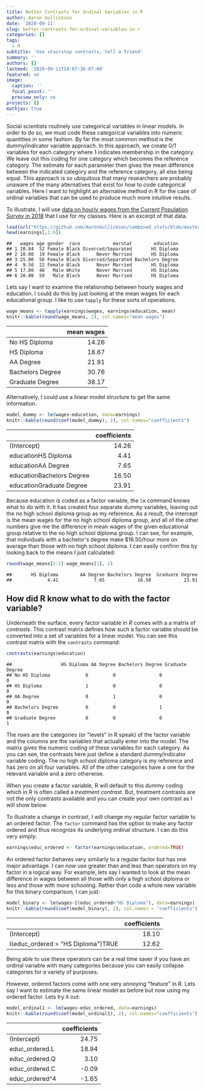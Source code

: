 ```yaml
---
title: Better Contrasts for Ordinal Variables in R
author: Aaron Gullickson
date: '2020-09-11'
slug: better-contrasts-for-ordinal-variables-in-r
categories: []
tags:
  - R
subtitle: 'Use stairstep contrasts, tell a friend'
summary: ''
authors: []
lastmod: '2020-09-11T14:07:36-07:00'
featured: no
image:
  caption: ''
  focal_point: ''
  preview_only: no
projects: []
mathjax: true
---
```


Social scientists routinely use categorical variables in linear models. In order to do so, we must code these categorical variables into numeric quantities in some fashion. By far the most common method is the dummy/indicator variable approach. In this approach, we create 0/1 variables for each category where 1 indicates membership in the category. We leave out this coding for one category which becomes the reference category. The estimate for each parameter then gives the mean difference between the indicated category and the reference category, all else being equal. This approach is so ubiquitous that many researchers are probably unaware of the many alternatives that exist for how to code categorical variables. Here I want to highlight an alternative method in R for the case of ordinal variables that can be used to produce much more intuitive results.

To illustrate, I will use [data on hourly wages from the Current Population Survey in 2018](https://github.com/AaronGullickson/combined_stats/tree/master/example_datasets/earnings) that I use for my classes. Here is an excerpt of that data.


```r
load(url("https://github.com/AaronGullickson/combined_stats/blob/master/example_datasets/earnings/earnings.RData?raw=true"))
head(earnings[,1:6])
```

```
##   wages age gender  race            marstat        education
## 1 20.84  52 Female Black Divorced/Separated       HS Diploma
## 2 10.00  19 Female Black      Never Married       HS Diploma
## 3 25.00  56 Female Black Divorced/Separated Bachelors Degree
## 4  9.50  22 Female Black      Never Married       HS Diploma
## 5 17.00  48   Male White      Never Married       HS Diploma
## 6 20.00  59   Male Black      Never Married       HS Diploma
```

Lets say I want to examine the relationship between hourly wages and education. I could do this by just looking at the mean wages for each educational group. I like to use `tapply` for these sorts of operations.


```r
wage_means <- tapply(earnings$wages, earnings$education, mean)
knitr::kable(round(wage_means, 2), col.names="mean wages")
```



|                 | mean wages|
|:----------------|----------:|
|No HS Diploma    |      14.26|
|HS Diploma       |      18.67|
|AA Degree        |      21.91|
|Bachelors Degree |      30.76|
|Graduate Degree  |      38.17|

Alternatively, I could use a linear model structure to get the same information. 


```r
model_dummy <- lm(wages~education, data=earnings)
knitr::kable(round(coef(model_dummy), 2), col.names="coefficients")
```



|                          | coefficients|
|:-------------------------|------------:|
|(Intercept)               |        14.26|
|educationHS Diploma       |         4.41|
|educationAA Degree        |         7.65|
|educationBachelors Degree |        16.50|
|educationGraduate Degree  |        23.91|

Because education is coded as a factor variable, the `lm` command knows what to do with it. It has created four separate dummy variables, leaving out the no high school diploma group as my reference. As a result, the intercept is the mean wages for the no high school diploma group, and all of the other numbers give me the difference in mean wages of the given educational group relative to the no high school diploma group. I can see, for example, that individuals with a bachelor's degree make $16.50/hour more on average than those with no high school diploma. I can easily confirm this by looking back to the means I just calculated:


```r
round(wage_means[2:5]-wage_means[1], 2)
```

```
##       HS Diploma        AA Degree Bachelors Degree  Graduate Degree 
##             4.41             7.65            16.50            23.91
```

## How did R know what to do with the factor variable?

Underneath the surface, every factor variable in *R* comes with a a matrix of *contrasts*. This contrast matrix defines how such a factor variable should be converted into a set of variables for a linear model. You can see this contrast matrix with the `contrasts` command:


```r
contrasts(earnings$education)
```

```
##                  HS Diploma AA Degree Bachelors Degree Graduate Degree
## No HS Diploma             0         0                0               0
## HS Diploma                1         0                0               0
## AA Degree                 0         1                0               0
## Bachelors Degree          0         0                1               0
## Graduate Degree           0         0                0               1
```

The rows are the categories (or "levels" in R speak) of the factor variable and the columns are the variables that actually enter into the model. The matrix gives the numeric coding of these variables for each category. As you can see, the contrasts here just define a standard dummy/indicator variable coding. The no high school diploma category is my reference and has zero on all four variables. All of the other categories have a one for the relevant variable and a zero otherwise. 

When you create a factor variable, R will default to this dummy coding which in R is often called a *treatment contrast*. But, treatment contrasts are not the only contrasts available and you can create your own contrast as I will show below. 

To illustrate a change in contrast, I will change my regular factor variable to an ordered factor. The `factor` command has the option to make any factor ordered and thus recognize its underlying ordinal structure. I can do this very simply:


```r
earnings$educ_ordered <- factor(earnings$education, ordered=TRUE)
```

An ordered factor behaves very similarly to a regular factor but has one major advantage. I can now use greater than and less than operators on my factor in a logical way. For example, lets say I wanted to look at the mean difference in wages between all those with only a high school diploma or less and those with more schooling. Rather than code a whole new variable for this binary comparison, I can just:


```r
model_binary <- lm(wages~I(educ_ordered>"HS Diploma"), data=earnings)
knitr::kable(round(coef(model_binary), 2), col.names = "coefficients")
```



|                                   | coefficients|
|:----------------------------------|------------:|
|(Intercept)                        |        18.10|
|I(educ_ordered > "HS Diploma")TRUE |        12.62|

Being able to use these operators can be a real time saver if you have an ordinal variable with many categories because you can easily collapse categories for a variety of purposes. 

However, ordered factors come with one very annoying "feature" in R. Lets say I want to estimate the same linear model as before but now using my ordered factor. Lets try it out:


```r
model_ordinal1 <- lm(wages~educ_ordered, data=earnings)
knitr::kable(round(coef(model_ordinal1), 2), col.names="coefficients")
```



|               | coefficients|
|:--------------|------------:|
|(Intercept)    |        24.75|
|educ_ordered.L |        18.94|
|educ_ordered.Q |         3.10|
|educ_ordered.C |        -0.09|
|educ_ordered^4 |        -1.65|














